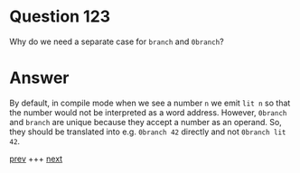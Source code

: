 
# Question 123


Why do we need a separate case for `branch` and  `0branch`?


# Answer



By default, in compile mode when we see a number `n` we emit `lit n` so that 
the number would not be interpreted as a word address. However, `0branch` and 
`branch` are unique because they accept a number as an operand. So, they should 
be translated into e.g. `0branch 42` directly and not `0branch lit 42`. 


[prev](122.md) +++ [next](124.md)
